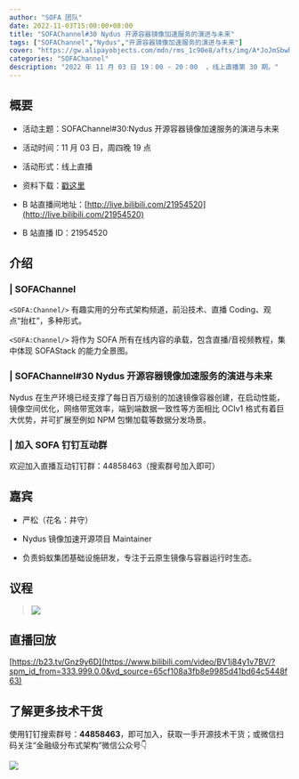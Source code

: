 ```yaml
---
author: "SOFA 团队"
date: 2022-11-03T15:00:00+08:00
title: "SOFAChannel#30 Nydus 开源容器镜像加速服务的演进与未来"
tags: ["SOFAChannel","Nydus","开源容器镜像加速服务的演进与未来"]
cover: "https://gw.alipayobjects.com/mdn/rms_1c90e8/afts/img/A*JoJmSbwhZAoAAAAAAAAAAAAAARQnAQ"
categories: "SOFAChannel"
description: "2022 年 11 月 03 日 19：00 - 20：00  ，线上直播第 30 期。"
---
```


## 概要

- 活动主题：SOFAChannel#30:Nydus 开源容器镜像加速服务的演进与未来

- 活动时间：11 月 03 日，周四晚 19 点

- 活动形式：线上直播

- 资料下载：[戳这里](https://mdn.alipayobjects.com/huamei_soxoym/afts/file/A*TzAJTptqLP8AAAAAAAAAAAAADrGAAQ/SOFAChannel%20-%20Nydus%E9%95%9C%E5%83%8F%E6%9C%8D%E5%8A%A1%E7%9A%84%E6%BC%94%E8%BF%9B%E5%8F%8A%E6%9C%AA%E6%9D%A5.pdf)

- B 站直播间地址：[http://live.bilibili.com/21954520](http://live.bilibili.com/21954520)

- B 站直播 ID：21954520

## 介绍

### | SOFAChannel

`<SOFA:Channel/>` 有趣实用的分布式架构频道，前沿技术、直播 Coding、观点“抬杠”，多种形式。

`<SOFA:Channel/>` 将作为 SOFA 所有在线内容的承载，包含直播/音视频教程，集中体现 SOFAStack 的能力全景图。

### | SOFAChannel#30 Nydus 开源容器镜像加速服务的演进与未来

Nydus 在生产环境已经支撑了每日百万级别的加速镜像容器创建，在启动性能，镜像空间优化，网络带宽效率，端到端数据一致性等方面相比 OCIv1 格式有着巨大优势，并可扩展至例如 NPM 包懒加载等数据分发场景。

### | 加入 SOFA 钉钉互动群

欢迎加入直播互动钉钉群：44858463（搜索群号加入即可）

## 嘉宾

- 严松（花名：井守）

- Nydus 镜像加速开源项目 Maintainer

- 负责蚂蚁集团基础设施研发，专注于云原生镜像与容器运行时生态。

## 议程

> ![](https://gw.alipayobjects.com/mdn/rms_1c90e8/afts/img/A*77FTSaxGPI4AAAAAAAAAAAAAARQnAQ)
## 直播回放

[https://b23.tv/Gnz9y6D](https://www.bilibili.com/video/BV1j84y1v7BV/?spm_id_from=333.999.0.0&vd_source=65cf108a3fb8e9985d41bd64c5448f63)

## 了解更多技术干货

使用钉钉搜索群号：**44858463**，即可加入，获取一手开源技术干货；或微信扫码关注“金融级分布式架构”微信公众号👇

![](https://gw.alipayobjects.com/mdn/rms_1c90e8/afts/img/A*_a06Q7zMKnwAAAAAAAAAAAAAARQnAQ.image)
